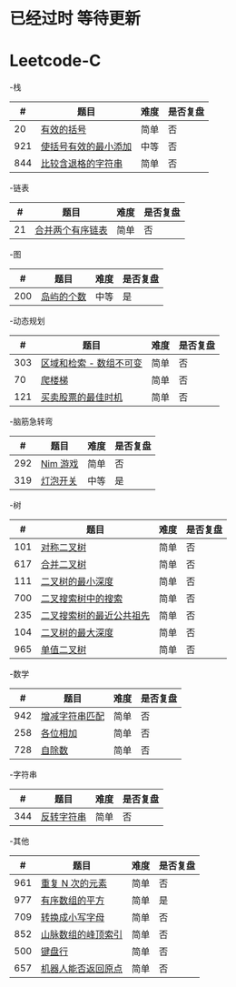 # 已经过时 等待更新


# Leetcode-C

-栈

| # | 题目 | 难度 | 是否复盘 |
|---| ----- | -------- | ---------- |
|20|[有效的括号](https://leetcode-cn.com/problems/valid-parentheses/)|简单|否|
|921|[使括号有效的最小添加](https://leetcode-cn.com/problems/minimum-add-to-make-parentheses-valid/)|中等|否|
|844|[比较含退格的字符串](https://leetcode-cn.com/problems/backspace-string-compare/)|简单|否|

-链表

| # | 题目 | 难度 | 是否复盘 |
|---| ----- | -------- | ---------- |
|21|[合并两个有序链表](https://leetcode-cn.com/problems/merge-two-sorted-lists/)|简单|否|

-图

| # | 题目 | 难度 | 是否复盘 |
|---| ----- | -------- | ---------- |
|200|[岛屿的个数](https://leetcode-cn.com/problems/number-of-islands/)|中等|是|

-动态规划

| # | 题目 | 难度 | 是否复盘 |
|---| ----- | -------- | ---------- |
|303|[区域和检索 - 数组不可变](https://leetcode-cn.com/problems/range-sum-query-immutable/)|简单|否|
|70|[爬楼梯](https://leetcode-cn.com/problems/climbing-stairs/)|简单|否|
|121|[买卖股票的最佳时机](https://leetcode-cn.com/problems/best-time-to-buy-and-sell-stock/)|简单|否|

-脑筋急转弯

| # | 题目 | 难度 | 是否复盘 |
|---| ----- | -------- | ---------- |
|292|[Nim 游戏](https://leetcode-cn.com/problems/nim-game/)|简单|否|
|319|[灯泡开关](https://leetcode-cn.com/problems/number-of-islands/)|中等|是|

-树

| # | 题目 | 难度 | 是否复盘 |
|---| ----- | -------- | ---------- |
|101|[对称二叉树](https://leetcode-cn.com/problems/symmetric-tree/)|简单|否|
|617|[合并二叉树](https://leetcode-cn.com/problems/merge-two-binary-trees/)|简单|否|
|111|[二叉树的最小深度](https://leetcode-cn.com/problems/minimum-depth-of-binary-tree/)|简单|否|
|700|[二叉搜索树中的搜索](https://leetcode-cn.com/problems/search-in-a-binary-search-tree/)|简单|否|
|235|[二叉搜索树的最近公共祖先](https://leetcode-cn.com/problems/lowest-common-ancestor-of-a-binary-search-tree/)|简单|否|
|104|[二叉树的最大深度](https://leetcode-cn.com/problems/maximum-depth-of-binary-tree/)|简单|否|
|965|[单值二叉树](https://leetcode-cn.com/problems/univalued-binary-tree/)|简单|否|

-数学

| # | 题目 | 难度 | 是否复盘 |
|---| ----- | -------- | ---------- |
|942|[增减字符串匹配](https://leetcode-cn.com/problems/di-string-match/)|简单|否|
|258|[各位相加](https://leetcode-cn.com/problems/add-digits/)|简单|否|
|728|[自除数](https://leetcode-cn.com/problems/self-dividing-numbers/)|简单|否|

-字符串

| # | 题目 | 难度 | 是否复盘 |
|---| ----- | -------- | ---------- |
|344|[反转字符串](https://leetcode-cn.com/problems/reverse-string/)|简单|否|

-其他

| # | 题目 | 难度 | 是否复盘 |
|---| ----- | -------- | ---------- |
|961|[重复 N 次的元素](https://leetcode-cn.com/problems/n-repeated-element-in-size-2n-array/)|简单|否|
|977|[有序数组的平方](https://leetcode-cn.com/problems/squares-of-a-sorted-array/)|简单|是|
|709|[转换成小写字母](https://leetcode-cn.com/problems/to-lower-case/)|简单|否|
|852|[山脉数组的峰顶索引](https://leetcode-cn.com/problems/peak-index-in-a-mountain-array/)|简单|否|
|500|[键盘行](https://leetcode-cn.com/problems/keyboard-row/)|简单|否|
|657|[机器人能否返回原点](https://leetcode-cn.com/problems/robot-return-to-origin/)|简单|否|

